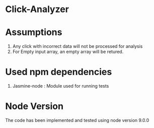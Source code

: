 # Click-Analyzer

# Assumptions

1. Any click with incorrect data will not be processed for analysis
2. For Empty input array, an empty array will be retured.

# Used npm dependencies

1. Jasmine-node : Module used for running tests

# Node Version

The code has been implemented and tested using node version 9.0.0